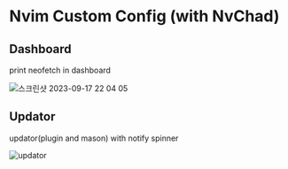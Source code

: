 # Nvim Custom Config (with NvChad)

## Dashboard

print neofetch in dashboard

![스크린샷 2023-09-17 22 04 05](https://github.com/zerochae/dotfiles/assets/84373490/bc5e23b3-8642-45f1-8f31-64355b5c61af)

## Updator

updator(plugin and mason) with notify spinner

![updator](https://github.com/zerochae/dotfiles/assets/84373490/6119b746-a73f-47d9-8826-eaad1e509d16)
